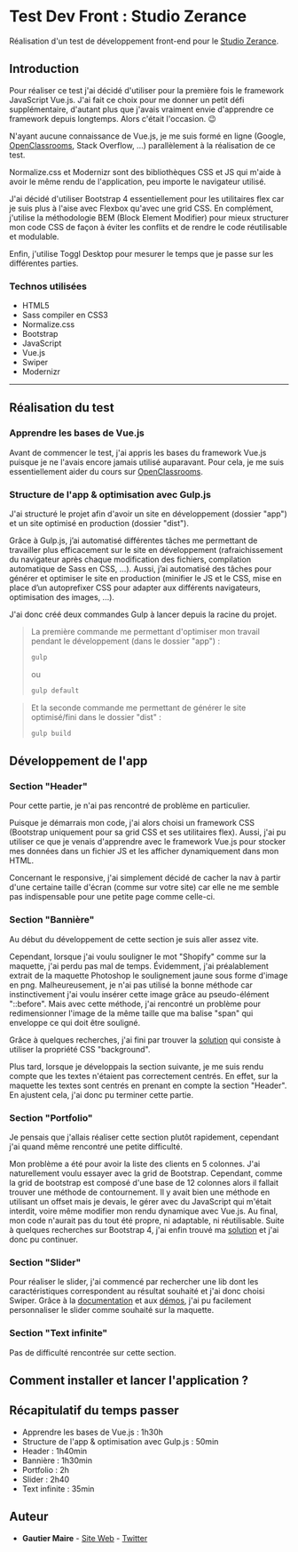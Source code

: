 # Test Dev Front : Studio Zerance

Réalisation d'un test de développement front-end pour le [Studio Zerance](https://studiozerance.fr).

## Introduction

Pour réaliser ce test j'ai décidé d'utiliser pour la première fois le framework JavaScript Vue.js. J'ai fait ce choix pour me donner un petit défi supplémentaire, d'autant plus que j'avais vraiment envie d'apprendre ce framework depuis longtemps. Alors c'était l'occasion. 😉

N'ayant aucune connaissance de Vue.js, je me suis formé en ligne (Google, [OpenClassrooms](https://openclassrooms.com/fr/courses/6390311-creez-une-application-web-avec-vue-js), Stack Overflow, ...) parallèlement à la réalisation de ce test.

Normalize.css et Modernizr sont des bibliothèques CSS et JS qui m'aide à avoir le même rendu de l'application, peu importe le navigateur utilisé.

J'ai décidé d'utiliser Bootstrap 4 essentiellement pour les utilitaires flex car je suis plus à l'aise avec Flexbox qu'avec une grid CSS. En complément, j'utilise la méthodologie BEM (Block Element Modifier) pour mieux structurer mon code CSS de façon à éviter les conflits et de rendre le code réutilisable et modulable.

Enfin, j'utilise Toggl Desktop pour mesurer le temps que je passe sur les différentes parties.

### Technos utilisées

* HTML5
* Sass compiler en CSS3
* Normalize.css
* Bootstrap
* JavaScript
* Vue.js
* Swiper
* Modernizr

___

## Réalisation du test

### Apprendre les bases de Vue.js

Avant de commencer le test, j'ai appris les bases du framework Vue.js puisque je ne l'avais encore jamais utilisé auparavant. Pour cela, je me suis essentiellement aider du cours sur [OpenClassrooms](https://openclassrooms.com/fr/courses/6390311-creez-une-application-web-avec-vue-js).

### Structure de l'app & optimisation avec Gulp.js

J'ai structuré le projet afin d'avoir un site en développement (dossier "app") et un site optimisé en production (dossier "dist").

Grâce à Gulp.js, j’ai automatisé différentes tâches me permettant de travailler plus efficacement sur le site en développement (rafraichissement du navigateur après chaque modification des fichiers, compilation automatique de Sass en CSS, ...). Aussi, j’ai automatisé des tâches pour générer et optimiser le site en production (minifier le JS et le CSS, mise en place d’un autoprefixer CSS pour adapter aux différents navigateurs, optimisation des images, ...).

J'ai donc créé deux commandes Gulp à lancer depuis la racine du projet.

>La première commande me permettant d'optimiser mon travail pendant le développement (dans le dossier "app") :
>```bash
>gulp
>```
>ou
>```bash
>gulp default
>```

>Et la seconde commande me permettant de générer le site optimisé/fini dans le dossier "dist" :
>```bash
>gulp build
>```

## Développement de l'app

### Section "Header"

Pour cette partie, je n'ai pas rencontré de problème en particulier.

Puisque je démarrais mon code, j'ai alors choisi un framework CSS (Bootstrap uniquement pour sa grid CSS et ses utilitaires flex). Aussi, j'ai pu utiliser ce que je venais d'apprendre avec le framework Vue.js pour stocker mes données dans un fichier JS et les afficher dynamiquement dans mon HTML.

Concernant le responsive, j'ai simplement décidé de cacher la nav à partir d'une certaine taille d'écran (comme sur votre site) car elle ne me semble pas indispensable pour une petite page comme celle-ci.

### Section "Bannière"

Au début du développement de cette section je suis aller assez vite.

Cependant, lorsque j'ai voulu souligner le mot "Shopify" comme sur la maquette, j'ai perdu pas mal de temps. Évidemment, j'ai préalablement extrait de la maquette Photoshop le soulignement jaune sous forme d'image en png. Malheureusement, je n'ai pas utilisé la bonne méthode car instinctivement j'ai voulu insérer cette image grâce au pseudo-élément "::before". Mais avec cette méthode, j'ai rencontré un problème pour redimensionner l'image de la même taille que ma balise "span" qui enveloppe ce qui doit être souligné.

Grâce à quelques recherches, j'ai fini par trouver la [solution](https://forum.alsacreations.com/topic-1-68391-1-Taille-dune-image-avec-before.html) qui consiste à utiliser la propriété CSS "background".

Plus tard, lorsque je développais la section suivante, je me suis rendu compte que les textes n'étaient pas correctement centrés. En effet, sur la maquette les textes sont centrés en prenant en compte la section "Header". En ajustent cela, j'ai donc pu terminer cette partie.

### Section "Portfolio"

Je pensais que j'allais réaliser cette section plutôt rapidement, cependant j'ai quand même rencontré une petite difficulté.

Mon problème a été pour avoir la liste des clients en 5 colonnes. J'ai naturellement voulu essayer avec la grid de Bootstrap. Cependant, comme la grid de bootstrap est composé d'une base de 12 colonnes alors il fallait trouver une méthode de contournement. Il y avait bien une méthode en utilisant un offset mais je devais, le gérer avec du JavaScript qui m'était interdit, voire même modifier mon rendu dynamique avec Vue.js. Au final, mon code n'aurait pas du tout été propre, ni adaptable, ni réutilisable. Suite à quelques recherches sur Bootstrap 4, j'ai enfin trouvé ma [solution](https://stackoverflow.com/questions/50734727/5-columns-per-row-in-bootstrap-4) et j'ai donc pu continuer.

### Section "Slider"

Pour réaliser le slider, j'ai commencé par rechercher une lib dont les caractéristiques correspondent au résultat souhaité et j'ai donc choisi Swiper. Grâce à la [documentation](https://swiperjs.com/api/) et aux [démos](https://swiperjs.com/demos/), j'ai pu facilement personnaliser le slider comme souhaité sur la maquette.

### Section "Text infinite"

Pas de difficulté rencontrée sur cette section.

## Comment installer et lancer l'application ?

## Récapitulatif du temps passer

* Apprendre les bases de Vue.js : 1h30h
* Structure de l'app & optimisation avec Gulp.js : 50min
* Header : 1h40min
* Bannière : 1h30min
* Portfolio : 2h
* Slider : 2h40
* Text infinite : 35min


## Auteur

* **Gautier Maire** - [Site Web](https://www.gautiermaire.fr) - [Twitter](https://twitter.com/gaugauxmaire)

